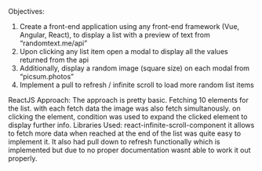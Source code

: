 Objectives:
1. Create a front-end application using any front-end framework (Vue, Angular, React), to display a list with a preview of text from “randomtext.me/api”
2. Upon clicking any list item open a modal to display all the values returned from the api
3. Additionally, display a random image (square size) on each modal from “picsum.photos”
4. Implement a pull to refresh / infinite scroll to load more random list items

ReactJS
Approach:
The approach is pretty basic.
Fetching 10 elements for the list. with each fetch data the image was also fetch simultanously.
on clicking the element, condition was used to expand the clicked element to display further info.
Libraries Used: react-infinite-scroll-component
it allows to fetch more data when reached at the end of the list was quite easy to implement it. It also had pull down to refresh functionally which is implemented but due to no proper documentation wasnt able to work it out properly.

